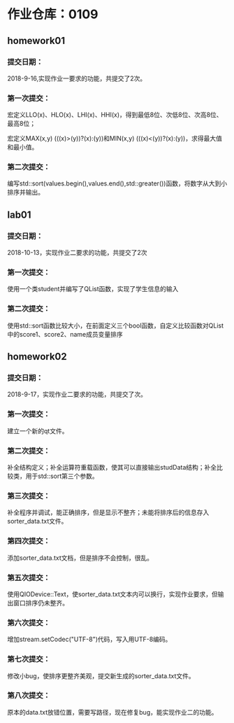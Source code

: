﻿# 作业仓库：0109
## homework01
### 提交日期：

2018-9-16,实现作业一要求的功能，共提交了2次。
### 第一次提交：


宏定义LLO(x)、HLO(x)、LHI(x)、HHI(x)，得到最低8位、次低8位、次高8位、最高8位；

宏定义MAX(x,y) (((x)>(y))?(x):(y))和MIN(x,y) (((x)<(y))?(x):(y))，求得最大值和最小值。
### 第二次提交：

编写std::sort(values.begin(),values.end(),std::greater<quint8>())函数，将数字从大到小排序并输出。

## lab01
### 提交日期：

2018-10-13，实现作业二要求的功能，共提交了2次

### 第一次提交：

使用一个类student并编写了QList函数，实现了学生信息的输入

### 第二次提交：

使用std::sort函数比较大小，在前面定义三个bool函数，自定义比较函数对QList中的score1、score2、name成员变量排序

## homework02
### 提交日期：

2018-9-17，实现作业二要求的功能，共提交了次。
### 第一次提交：

建立一个新的qt文件。
### 第二次提交：

补全结构定义；补全运算符重载函数，使其可以直接输出studData结构；补全比较类，用于std::sort第三个参数。
### 第三次提交：

补全程序并调试，能正确排序，但是显示不整齐；未能将排序后的信息存入sorter_data.txt文件。
### 第四次提交：

添加sorter_data.txt文档，但是排序不会控制，很乱。
### 第五次提交：

使用QIODevice::Text，使sorter_data.txt文本内可以换行，实现作业要求，但输出窗口排序仍未整齐。
### 第六次提交：

增加stream.setCodec("UTF-8")代码，写入用UTF-8编码。
### 第七次提交：

修改小bug，使排序更整齐美观，提交新生成的sorter_data.txt文件。
### 第八次提交：

原本的data.txt放错位置，需要写路径，现在修复bug，能实现作业二的功能。


